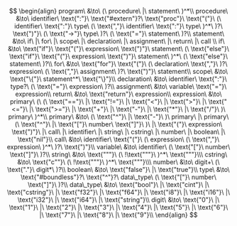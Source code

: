 $$
\begin{align}
program\ &\to\ (\ procedure\ |\ statement\ )^*\\
procedure\ &\to\ identifier\ \text{":"}\ \text{"#extern"}?\ \text{"proc"}\ \text{"("}\ (\ identifier\ \text{":"}\ type\ (\ \text{","}\ identifier\ \text{":"}\ type\ )^*\ )?\ \text{")"}\ (\ \text{"->"}\ type\ )?\ (\ \text{"="}\ statement\ )?\\
statement\ &\to\ if\ |\ for\ |\ scope\ |\ declaration\ |\ assignment\ |\ return\ |\ call \\
if\ &\to\ \text{"if"}\ \text{"("}\ expression\ \text{")"}\ statement\ (\ \text{"else"}\ \text{"if"}\ \text{"("}\ expression\ \text{")"}\ statement\ )^*\ (\ \text{"else"}\ statement\ )?\\
for\ &\to\ \text{"for"}\ \text{"("}\ (\ declaration\ \text{","}\ )?\ expression\ (\ \text{","}\ assignment\ )?\ \text{")"}\ statement\\
scope\ &\to\ \text{"\{"}\ statement^*\ \text{"\}"}\\
declaration\ &\to\ identifier\ \text{":"}\ type?\ (\ \text{"="}\ expression\ )?\\
assignment\ &\to\ variable\ \text{"="}\ expression\\
return\ &\to\ \text{"return"}\ expression\\
expression\ &\to\ primary\ (\ (\ \text{"=="}\ |\ \text{"!="}\ |\ \text{"<"}\ |\ \text{">"}\ |\ \text{"<="}\ |\ \text{">="}\ |\ \text{"+"}\ |\ \text{"-"}\ |\ \text{"*"}\ |\ \text{"/"}\ )\ primary\ )^*\\
primary\ &\to\ (\ \text{"^"}\ |\ \text{"-"}\ )\ primary\ |\ primary\ (\ \text{"^"}\ |\ \text{"["}\ number\ \text{"]"}\ )\ |\ \text{"("}\ expression\ \text{")"}\ |\ call\ |\ identifier\ |\ string\ |\ cstring\ |\ number\ |\ boolean\ |\ \text{"nil"}\\
call\ &\to\ identifier\ \text{"("}\ (\ expression\ (\ \text{","}\ expression\ )^*\ )?\ \text{")"}\\
variable\ &\to\ identifier\ (\ \text{"["}\ number\ \text{"]"}\ )?\\
string\ &\to\ \text{"""}\ (\ !\text{"""}\ )^*\ \text{"""}\\\
cstring\ &\to\ \text{"c""}\ (\ !\text{"""}\ )^*\ \text{"""}\\\
number\ &\to\ digit+\ (\ \text{"."}\ digit*\ )?\\
boolean\ &\to\ \text{"false"}\ |\ \text{"true"}\\
type\ &\to\ \text{"#boundless"}?\ \text{"^"}?\ data\_type\ (\ \text{"["}\ number\ \text{"]"}\ )?\\
data\_type\ &\to\ \text{"bool"}\ |\ \text{"cint"}\ |\ \text{"cstring"}\ |\ \text{"f32"}\ |\ \text{"f64"}\ |\ \text{"i8"}\ |\ \text{"i16"}\ |\ \text{"i32"}\ |\ \text{"i64"}\ |\ \text{"string"}\\
digit\ &\to\ \text{"0"}\ |\ \text{"1"}\ |\ \text{"2"}\ |\ \text{"3"}\ |\ \text{"4"}\ |\ \text{"5"}\ |\ \text{"6"}\ |\ \text{"7"}\ |\ \text{"8"}\ |\ \text{"9"}\\
\end{align}
$$
